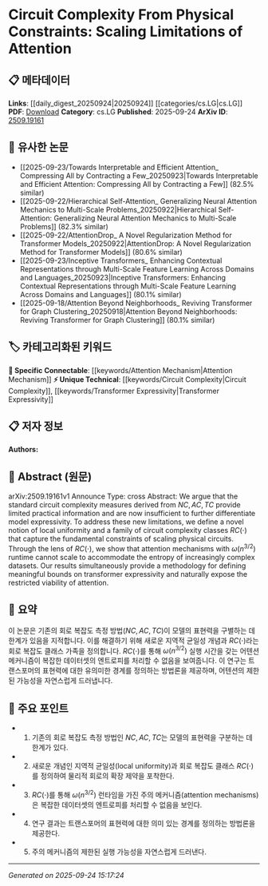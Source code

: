 <!-- KEYWORD_LINKING_METADATA:
{
  "processed_timestamp": "2025-09-24T15:17:24.953798",
  "vocabulary_version": "1.0",
  "selected_keywords": [
    "Attention Mechanism",
    "Circuit Complexity",
    "Transformer Expressivity"
  ],
  "rejected_keywords": [],
  "similarity_scores": {
    "Attention Mechanism": 0.85,
    "Circuit Complexity": 0.78,
    "Transformer Expressivity": 0.8
  },
  "extraction_method": "AI_prompt_based",
  "budget_applied": true,
  "candidates_json": {
    "candidates": [
      {
        "surface": "attention mechanisms",
        "canonical": "Attention Mechanism",
        "aliases": [
          "attention"
        ],
        "category": "specific_connectable",
        "rationale": "Attention mechanisms are crucial for understanding the scaling limitations discussed in the paper.",
        "novelty_score": 0.45,
        "connectivity_score": 0.88,
        "specificity_score": 0.7,
        "link_intent_score": 0.85
      },
      {
        "surface": "circuit complexity",
        "canonical": "Circuit Complexity",
        "aliases": [
          "complexity of circuits"
        ],
        "category": "unique_technical",
        "rationale": "Circuit complexity is central to the paper's argument about physical constraints.",
        "novelty_score": 0.75,
        "connectivity_score": 0.65,
        "specificity_score": 0.8,
        "link_intent_score": 0.78
      },
      {
        "surface": "transformer expressivity",
        "canonical": "Transformer Expressivity",
        "aliases": [
          "expressivity of transformers"
        ],
        "category": "unique_technical",
        "rationale": "Understanding transformer expressivity is key to evaluating model limitations.",
        "novelty_score": 0.68,
        "connectivity_score": 0.7,
        "specificity_score": 0.75,
        "link_intent_score": 0.8
      }
    ],
    "ban_list_suggestions": [
      "model expressivity",
      "scaling physical circuits"
    ]
  },
  "decisions": [
    {
      "candidate_surface": "attention mechanisms",
      "resolved_canonical": "Attention Mechanism",
      "decision": "linked",
      "scores": {
        "novelty": 0.45,
        "connectivity": 0.88,
        "specificity": 0.7,
        "link_intent": 0.85
      }
    },
    {
      "candidate_surface": "circuit complexity",
      "resolved_canonical": "Circuit Complexity",
      "decision": "linked",
      "scores": {
        "novelty": 0.75,
        "connectivity": 0.65,
        "specificity": 0.8,
        "link_intent": 0.78
      }
    },
    {
      "candidate_surface": "transformer expressivity",
      "resolved_canonical": "Transformer Expressivity",
      "decision": "linked",
      "scores": {
        "novelty": 0.68,
        "connectivity": 0.7,
        "specificity": 0.75,
        "link_intent": 0.8
      }
    }
  ]
}
-->

# Circuit Complexity From Physical Constraints: Scaling Limitations of Attention

## 📋 메타데이터

**Links**: [[daily_digest_20250924|20250924]] [[categories/cs.LG|cs.LG]]
**PDF**: [Download](https://arxiv.org/pdf/2509.19161.pdf)
**Category**: cs.LG
**Published**: 2025-09-24
**ArXiv ID**: [2509.19161](https://arxiv.org/abs/2509.19161)

## 🔗 유사한 논문
- [[2025-09-23/Towards Interpretable and Efficient Attention_ Compressing All by Contracting a Few_20250923|Towards Interpretable and Efficient Attention: Compressing All by Contracting a Few]] (82.5% similar)
- [[2025-09-22/Hierarchical Self-Attention_ Generalizing Neural Attention Mechanics to Multi-Scale Problems_20250922|Hierarchical Self-Attention: Generalizing Neural Attention Mechanics to Multi-Scale Problems]] (82.3% similar)
- [[2025-09-22/AttentionDrop_ A Novel Regularization Method for Transformer Models_20250922|AttentionDrop: A Novel Regularization Method for Transformer Models]] (80.6% similar)
- [[2025-09-23/Inceptive Transformers_ Enhancing Contextual Representations through Multi-Scale Feature Learning Across Domains and Languages_20250923|Inceptive Transformers: Enhancing Contextual Representations through Multi-Scale Feature Learning Across Domains and Languages]] (80.1% similar)
- [[2025-09-18/Attention Beyond Neighborhoods_ Reviving Transformer for Graph Clustering_20250918|Attention Beyond Neighborhoods: Reviving Transformer for Graph Clustering]] (80.1% similar)

## 🏷️ 카테고리화된 키워드
**🔗 Specific Connectable**: [[keywords/Attention Mechanism|Attention Mechanism]]
**⚡ Unique Technical**: [[keywords/Circuit Complexity|Circuit Complexity]], [[keywords/Transformer Expressivity|Transformer Expressivity]]

## 📋 저자 정보

**Authors:** 

## 📄 Abstract (원문)

arXiv:2509.19161v1 Announce Type: cross 
Abstract: We argue that the standard circuit complexity measures derived from $NC, AC, TC$ provide limited practical information and are now insufficient to further differentiate model expressivity. To address these new limitations, we define a novel notion of local uniformity and a family of circuit complexity classes $RC(\cdot)$ that capture the fundamental constraints of scaling physical circuits. Through the lens of $RC(\cdot)$, we show that attention mechanisms with $\omega(n^{3/2})$ runtime cannot scale to accommodate the entropy of increasingly complex datasets. Our results simultaneously provide a methodology for defining meaningful bounds on transformer expressivity and naturally expose the restricted viability of attention.

## 📝 요약

이 논문은 기존의 회로 복잡도 측정 방법($NC, AC, TC$)이 모델의 표현력을 구별하는 데 한계가 있음을 지적합니다. 이를 해결하기 위해 새로운 지역적 균일성 개념과 $RC(\cdot)$라는 회로 복잡도 클래스 가족을 정의합니다. $RC(\cdot)$를 통해 $\omega(n^{3/2})$ 실행 시간을 갖는 어텐션 메커니즘이 복잡한 데이터셋의 엔트로피를 처리할 수 없음을 보여줍니다. 이 연구는 트랜스포머의 표현력에 대한 유의미한 경계를 정의하는 방법론을 제공하며, 어텐션의 제한된 가능성을 자연스럽게 드러냅니다.

## 🎯 주요 포인트

- 1. 기존의 회로 복잡도 측정 방법인 $NC, AC, TC$는 모델의 표현력을 구분하는 데 한계가 있다.
- 2. 새로운 개념인 지역적 균일성(local uniformity)과 회로 복잡도 클래스 $RC(\cdot)$를 정의하여 물리적 회로의 확장 제약을 포착한다.
- 3. $RC(\cdot)$를 통해 $\omega(n^{3/2})$ 런타임을 가진 주의 메커니즘(attention mechanisms)은 복잡한 데이터셋의 엔트로피를 처리할 수 없음을 보인다.
- 4. 연구 결과는 트랜스포머의 표현력에 대한 의미 있는 경계를 정의하는 방법론을 제공한다.
- 5. 주의 메커니즘의 제한된 실행 가능성을 자연스럽게 드러낸다.


---

*Generated on 2025-09-24 15:17:24*